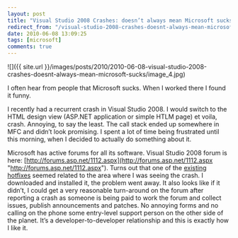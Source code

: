 ```yaml
---
layout: post
title: "Visual Studio 2008 Crashes: doesn’t always mean Microsoft sucks"
redirect_from: "/visual-studio-2008-crashes-doesnt-always-mean-microsoft-sucks/"
date: 2010-06-08 13:09:25
tags: [microsoft]
comments: true
---
```


![]({{ site.url }}/images/posts/2010/2010-06-08-visual-studio-2008-crashes-doesnt-always-mean-microsoft-sucks/image_4.jpg)

I often hear from people that Microsoft sucks. When I worked there I found it funny.

I recently had a recurrent crash in Visual Studio 2008. I would switch to the HTML design view (ASP.NET application or simple HTLM page) et voila, crash. Annoying, to say the least. The call stack ended up somewhere in MFC and didn’t look promising. I spent a lot of time being frustrated until this morning, when I decided to actually do something about it.

Microsoft has active forums for all its software. Visual Studio 2008 forum is here: [http://forums.asp.net/1112.aspx](http://forums.asp.net/1112.aspx "http://forums.asp.net/1112.aspx"). Turns out that one of the [existing hotfixes](http://forums.asp.net/t/1393894.aspx) seemed related to the area where I was seeing the crash. I downloaded and installed it, the problem went away. It also looks like if it didn’t, I could get a very reasonable turn-around on the forum after reporting a crash as someone is being paid to work the forum and collect issues, publish announcements and patches. No annoying forms and no calling on the phone some entry-level support person on the other side of the planet. It’s a developer-to-developer relationship and this is exactly how I like it.
